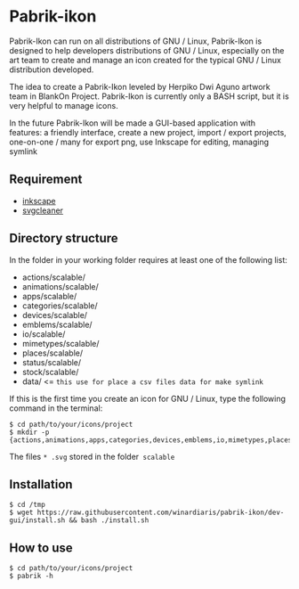 # Pabrik-ikon
Pabrik-Ikon can run on all distributions of GNU / Linux, Pabrik-Ikon is designed to help developers distributions of GNU / Linux, especially on the art team to create and manage an icon created for the typical GNU / Linux distribution developed.

The idea to create a Pabrik-Ikon leveled by Herpiko Dwi Aguno artwork team in BlankOn Project. Pabrik-Ikon is currently only a BASH script, but it is very helpful to manage icons.

In the future Pabrik-Ikon will be made a GUI-based application with features: a friendly interface, create a new project, import / export projects, one-on-one / many for export png, use Inkscape for editing, managing symlink

## Requirement
- [inkscape](https://inkscape.org/en/)
- [svgcleaner](https://sourceforge.net/projects/svgcleaner/)

## Directory structure
In the folder in your working folder requires at least one of the following list:

- actions/scalable/
- animations/scalable/
- apps/scalable/
- categories/scalable/
- devices/scalable/
- emblems/scalable/
- io/scalable/
- mimetypes/scalable/
- places/scalable/
- status/scalable/
- stock/scalable/  
- data/					<= `this use for place a csv files data for make symlink`

If this is the first time you create an icon for GNU / Linux, type the following command in the terminal:
```
$ cd path/to/your/icons/project
$ mkdir -p {actions,animations,apps,categories,devices,emblems,io,mimetypes,places,status,stock}/scalable

```
The files `* .svg` stored in the folder` scalable`

## Installation
```
$ cd /tmp
$ wget https://raw.githubusercontent.com/winardiaris/pabrik-ikon/dev-gui/install.sh && bash ./install.sh 
```


## How to use
```
$ cd path/to/your/icons/project
$ pabrik -h


```

